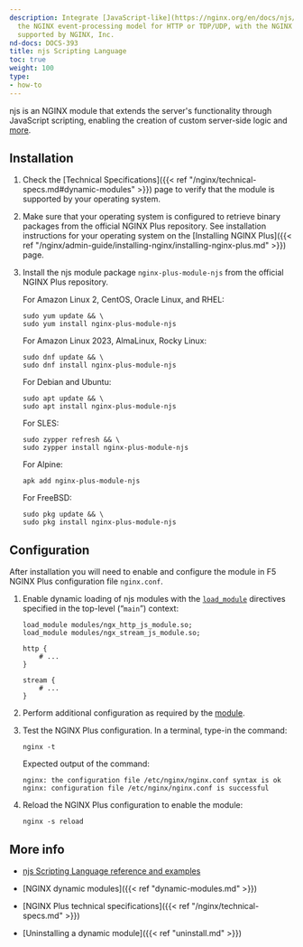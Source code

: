 ```yaml
---
description: Integrate [JavaScript-like](https://nginx.org/en/docs/njs/) code into
  the NGINX event-processing model for HTTP or TDP/UDP, with the NGINX njs module,
  supported by NGINX, Inc.
nd-docs: DOCS-393
title: njs Scripting Language
toc: true
weight: 100
type:
- how-to
---
```


njs is an NGINX module that extends the server's functionality through JavaScript scripting, enabling the creation of custom server-side logic and [more](https://nginx.org/en/docs/njs/#usecases).

## Installation

1. Check the [Technical Specifications]({{< ref "/nginx/technical-specs.md#dynamic-modules" >}}) page to verify that the module is supported by your operating system.

2. Make sure that your operating system is configured to retrieve binary packages from the official NGINX Plus repository. See installation instructions for your operating system on the [Installing NGINX Plus]({{< ref "/nginx/admin-guide/installing-nginx/installing-nginx-plus.md" >}}) page.

3. Install the njs module package `nginx-plus-module-njs` from the official NGINX Plus repository.

   For Amazon Linux 2, CentOS, Oracle Linux, and RHEL:

   ```shell
   sudo yum update && \
   sudo yum install nginx-plus-module-njs
   ```

   For Amazon Linux 2023, AlmaLinux, Rocky Linux:

   ```shell
   sudo dnf update && \
   sudo dnf install nginx-plus-module-njs
   ```

   For Debian and Ubuntu:

   ```shell
   sudo apt update && \
   sudo apt install nginx-plus-module-njs
   ```

   For SLES:

   ```shell
   sudo zypper refresh && \
   sudo zypper install nginx-plus-module-njs
   ```

   For Alpine:

   ```shell
   apk add nginx-plus-module-njs
   ```

   For FreeBSD:

   ```shell
   sudo pkg update && \
   sudo pkg install nginx-plus-module-njs
   ```

## Configuration

After installation you will need to enable and configure the module in F5 NGINX Plus configuration file `nginx.conf`.

1. Enable dynamic loading of njs modules with the [`load_module`](https://nginx.org/en/docs/ngx_core_module.html#load_module) directives specified in the top-level (“`main`”) context:

   ```nginx
   load_module modules/ngx_http_js_module.so;
   load_module modules/ngx_stream_js_module.so;

   http {
       # ...
   }

   stream {
       # ...
   }
   ```

2. Perform additional configuration as required by the [module](https://www.nginx.com/blog/introduction-nginscript/).

3. Test the NGINX Plus configuration. In a terminal, type-in the command:

    ```shell
    nginx -t
    ```

    Expected output of the command:

    ```shell
    nginx: the configuration file /etc/nginx/nginx.conf syntax is ok
    nginx: configuration file /etc/nginx/nginx.conf is successful
    ```

4. Reload the NGINX Plus configuration to enable the module:

    ```shell
    nginx -s reload
    ```

## More info

- [njs Scripting Language reference and examples](https://nginx.org/en/docs/njs/)

- [NGINX dynamic modules]({{< ref "dynamic-modules.md" >}})

- [NGINX Plus technical specifications]({{< ref "/nginx/technical-specs.md" >}})

- [Uninstalling a dynamic module]({{< ref "uninstall.md" >}})

